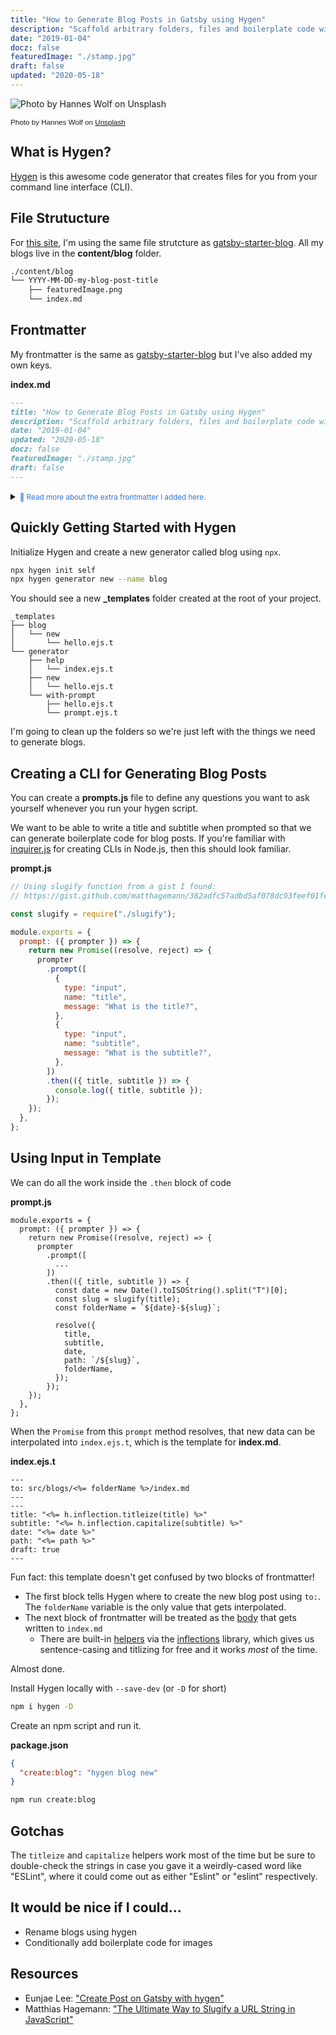 ```yaml
---
title: "How to Generate Blog Posts in Gatsby using Hygen"
description: "Scaffold arbitrary folders, files and boilerplate code with Hygen."
date: "2019-01-04"
docz: false
featuredImage: "./stamp.jpg"
draft: false
updated: "2020-05-18"
---
```


![Photo by Hannes Wolf on Unsplash](./stamp.jpg)

<small style="font-family: Karla, sans-serif;">Photo by Hannes Wolf on [Unsplash](https://unsplash.com/photos/n2ILm0aTCYo)</small>

## What is Hygen?

[Hygen](https://www.hygen.io/) is this awesome code generator that creates files for you from your command line interface (CLI).

## File Strutucture

For [this site](https://www.brianhan.co/), I'm using the same file strutcture as [gatsby-starter-blog](https://github.com/gatsbyjs/gatsby-starter-blog).
All my blogs live in the **content/blog** folder.

```bash
./content/blog
└── YYYY-MM-DD-my-blog-post-title
    ├── featuredImage.png
    └── index.md
```

## Frontmatter

My frontmatter is the same as [gatsby-starter-blog](https://github.com/gatsbyjs/gatsby-starter-blog) but I've also added my own keys.

**index.md**

```md
---
title: "How to Generate Blog Posts in Gatsby using Hygen"
description: "Scaffold arbitrary folders, files and boilerplate code with Hygen."
date: "2019-01-04"
updated: "2020-05-18"
docz: false
featuredImage: "./stamp.jpg"
draft: false
---
```

<details style="margin-bottom: 1.75rem;">
  <summary>
    <small style="color: rgb(45, 116, 218);">
      <span role="img" arial-labelledby="#read-more-about-frontmatter">👀</span>
      <span id="read-more-about-frontmatter">Read more about the extra frontmatter I added here.</span>
    </small>
  </summary>

### Updated

A formatted date string to indicate when a blog was updated.

### Docz

Boolean used in **gatsby-node.js** to distinguish `*.md` files that are for the blog vs for docz. Basically, I'm only querying for markdown so that docz files don't get published to the blog.

**gatsby-node.js**

```
{
  allMarkdownRemark(
    filter: {
      frontmatter: { docz: { eq: false } }
      }
  ) {
    //...
  }
}
```

I'm using [docz](https://www.docz.site/) as an alternative to [storybook](https://storybook.js.org/) for documenting and prototyping components.

### featuredImage

A string path for the featured image used on the blog and the posts.

### draft

Boolean used to prevent unfinished blogs from being published.

</details>

## Quickly Getting Started with Hygen

Initialize Hygen and create a new generator called blog using `npx`.

```bash
npx hygen init self
npx hygen generator new --name blog
```

You should see a new **\_templates** folder created at the root of your project.

```
_templates
├── blog
│   └── new
│       └── hello.ejs.t
└── generator
    ├── help
    │   └── index.ejs.t
    ├── new
    │   └── hello.ejs.t
    └── with-prompt
        ├── hello.ejs.t
        └── prompt.ejs.t
```

I'm going to clean up the folders so we're just left with the things we need to generate blogs.

## Creating a CLI for Generating Blog Posts

You can create a **prompts.js** file to define any questions you want to ask yourself whenever you run your hygen script.

We want to be able to write a title and subtitle when prompted so that we can generate boilerplate code for blog posts. If you're familiar with [inquirer.js](https://github.com/SBoudrias/Inquirer.js/) for creating CLIs in Node.js, then this should look familiar.

**prompt.js**

```js
// Using slugify function from a gist I found:
// https://gist.github.com/matthagemann/382adfc57adbd5af078dc93feef01fe1

const slugify = require("./slugify");

module.exports = {
  prompt: ({ prompter }) => {
    return new Promise((resolve, reject) => {
      prompter
        .prompt([
          {
            type: "input",
            name: "title",
            message: "What is the title?",
          },
          {
            type: "input",
            name: "subtitle",
            message: "What is the subtitle?",
          },
        ])
        .then(({ title, subtitle }) => {
          console.log({ title, subtitle });
        });
    });
  },
};
```

## Using Input in Template

We can do all the work inside the `.then` block of code

**prompt.js**

```js{9-19}
module.exports = {
  prompt: ({ prompter }) => {
    return new Promise((resolve, reject) => {
      prompter
        .prompt([
          ...
        ])
        .then(({ title, subtitle }) => {
          const date = new Date().toISOString().split("T")[0];
          const slug = slugify(title);
          const folderName = `${date}-${slug}`;

          resolve({
            title,
            subtitle,
            date,
            path: `/${slug}`,
            folderName,
          });
        });
    });
  },
};
```

When the `Promise` from this `prompt` method resolves, that new data can be interpolated into `index.ejs.t`, which is the template for **index.md**.

**index.ejs.t**

```ejs
---
to: src/blogs/<%= folderName %>/index.md
---
---
title: "<%= h.inflection.titleize(title) %>"
subtitle: "<%= h.inflection.capitalize(subtitle) %>"
date: "<%= date %>"
path: "<%= path %>"
draft: true
---

```

Fun fact: this template doesn't get confused by two blocks of frontmatter!

- The first block tells Hygen where to create the new blog post using `to:`. The `folderName` variable is the only value that gets interpolated.
- The next block of frontmatter will be treated as the [body](http://www.hygen.io/templates) that gets written to `index.md`
  - There are built-in [helpers](http://www.hygen.io/templates#helpers-and-inflections) via the [inflections](https://github.com/dreamerslab/node.inflection) library, which gives us sentence-casing and titlizing for free and it works _most_ of the time.

Almost done.

Install Hygen locally with `--save-dev` (or `-D` for short)

```bash
npm i hygen -D
```

Create an npm script and run it.

**package.json**

```json
{
  "create:blog": "hygen blog new"
}
```

```bash
npm run create:blog
```

## Gotchas

The `titleize` and `capitalize` helpers work most of the time but be sure to double-check the strings in case you gave it a weirdly-cased word like "ESLint", where it could come out as either "Eslint" or "eslint" respectively.

## It would be nice if I could...

- Rename blogs using hygen
- Conditionally add boilerplate code for images

## Resources

- Eunjae Lee: ["Create Post on Gatsby with hygen"](https://eunjae.me/create-post-on-gatsby-with-hygen/)
- Matthias Hagemann: ["The Ultimate Way to Slugify a URL String in JavaScript"](https://medium.com/@mhagemann/the-ultimate-way-to-slugify-a-url-string-in-javascript-b8e4a0d849e1)
